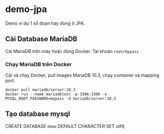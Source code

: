 # demo-jpa
Demo ví dụ 1 số đoạn hay dùng ở JPA.

## Cài Database MariaDB
Cài MariaDB trên máy hoặc dùng Docker.
Tài khoản `root/mypass`

### Chạy MariaDB trên Docker
Cài và chạy Docker, pull images MariaDB 10.3, chạy container và mapping port.

```
docker pull mariadb/server:10.3
docker run --name mariadbtest -p 3306:3306 -e MYSQL_ROOT_PASSWORD=mypass -d mariadb/server:10.3
```

## Tạo database mysql
CREATE DATABASE `demo` DEFAULT CHARACTER SET utf8;

